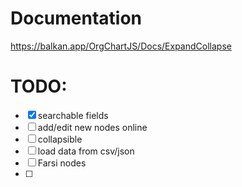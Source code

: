 # Documentation

https://balkan.app/OrgChartJS/Docs/ExpandCollapse


# TODO:

- [x] searchable fields
- [ ] add/edit new nodes online
- [ ] collapsible
- [ ] load data from csv/json
- [ ] Farsi nodes
- [ ] 

